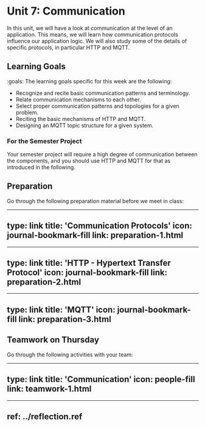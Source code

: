 # Unit 7: Communication

In this unit, we will have a look at communication at the level of an application. 
This means, we will learn how communication protocols influence our application logic. 
We will also study some of the details of specific protocols, in particular HTTP and MQTT.

## Learning Goals

:goals: The learning goals specific for this week are the following:

- Recognize and recite basic communication patterns and terminology.
- Relate communication mechanisms to each other.
- Select proper communication patterns and topologies for a given problem.
- Reciting the basic mechanisms of HTTP and MQTT.
- Designing an MQTT topic structure for a given system.


### For the Semester Project

Your semester project will require a high degree of communication between the components, and you should use HTTP and MQTT for that as introduced in the following.


## Preparation

Go through the following preparation material before we meet in class:


---
type: link
title: 'Communication Protocols'
icon: journal-bookmark-fill
link: preparation-1.html
---


---
type: link
title: 'HTTP - Hypertext Transfer Protocol'
icon: journal-bookmark-fill
link: preparation-2.html
---


---
type: link
title: 'MQTT'
icon: journal-bookmark-fill
link: preparation-3.html
---


## Teamwork on Thursday

Go through the following activities with your team:


---
type: link
title: 'Communication'
icon: people-fill
link: teamwork-1.html
---


---
ref: ../reflection.ref
---
